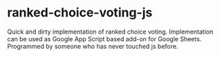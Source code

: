 # ranked-choice-voting-js

Quick and dirty implementation of ranked choice voting.
Implementation can be used as Google App Script based add-on for Google Sheets.
Programmed by someone who has never touched js before.
